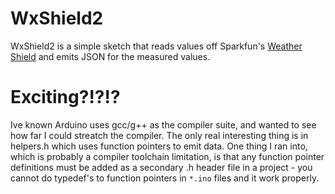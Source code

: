 # WxShield2

WxShield2 is a simple sketch that reads values off Sparkfun's 
[Weather Shield](https://www.sparkfun.com/products/12081) and emits JSON for the measured values.

# Exciting?!?!?

Ive known Arduino uses gcc/g++ as the compiler suite, and wanted to see how far I could streatch the compiler. The only real interesting thing is in helpers.h which uses function pointers to emit data.  One thing I ran into, which is probably a compiler toolchain limitation, is that any function pointer definitions must be added as a secondary .h header file in a project - you cannot do typedef's to function pointers in `*.ino` files and it work properly.


